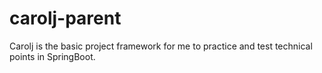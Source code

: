 # carolj-parent
Carolj is the basic project framework for me to practice and test technical points in SpringBoot. 
